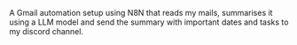 A Gmail automation setup using N8N that reads my mails, summarises it using a LLM model and send the summary with important dates and tasks to my discord channel.
